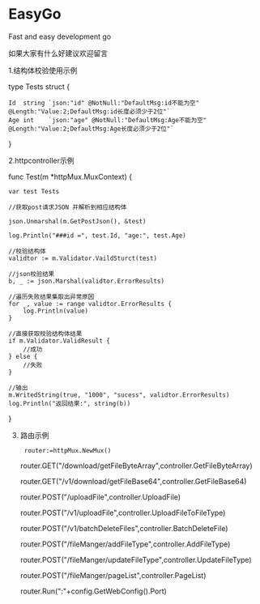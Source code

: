 # EasyGo
Fast and easy development go


如果大家有什么好建议欢迎留言



1.结构体校验使用示例 



type Tests struct {

	Id  string `json:"id" @NotNull:"DefaultMsg:id不能为空" @Length:"Value:2;DefaultMsg:id长度必须少于2位"`
	Age int    `json:"age" @NotNull:"DefaultMsg:Age不能为空" @Length:"Value:2;DefaultMsg:Age长度必须少于2位"`
	
}



2.httpcontroller示例

func Test(m *httpMux.MuxContext) {

	var test Tests
	
	//获取post请求JSON 并解析到相应结构体
	
	json.Unmarshal(m.GetPostJson(), &test)
	
	log.Println("###id =", test.Id, "age:", test.Age)
	
	//校验结构体
	validtor := m.Validator.VaildSturct(test)
	
	//json校验结果
	b, _ := json.Marshal(validtor.ErrorResults)
	
	//遍历失败结果集取出异常原因
	for _, value := range validtor.ErrorResults {
		log.Println(value)
	}
	
	//直接获取校验结构体结果
	if m.Validator.ValidResult {
		//成功
	} else {
		//失败
	}
	
	//输出
	m.WritedString(true, "1000", "sucess", validtor.ErrorResults)
	log.Println("返回结果:", string(b))
}




3. 路由示例

        router:=httpMux.NewMux()
	
	router.GET("/download/getFileByteArray",controller.GetFileByteArray)
	
	router.GET("/v1/download/getFileBase64",controller.GetFileBase64)
	
	router.POST("/uploadFile",controller.UploadFile)
	
	router.POST("/v1/uploadFile",controller.UploadFileToFileType)
	
	router.POST("/v1/batchDeleteFiles",controller.BatchDeleteFile)
	
	router.POST("/fileManger/addFileType",controller.AddFileType)
	
	router.POST("/fileManger/updateFileType",controller.UpdateFileType)
	
	router.POST("/fileManger/pageList",controller.PageList)
	
	router.Run(":"+config.GetWebConfig().Port)
